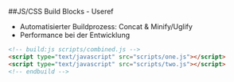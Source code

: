 ##JS/CSS Build Blocks - Useref

* Automatisierter Buildprozess: Concat & Minify/Uglify
* Performance bei der Entwicklung

```html
<!-- build:js scripts/combined.js -->
<script type="text/javascript" src="scripts/one.js"></script>
<script type="text/javascript" src="scripts/two.js"></script>
<!-- endbuild -->
```